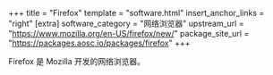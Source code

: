 +++
title = "Firefox"
template = "software.html"
insert_anchor_links = "right"
[extra]
software_category = "网络浏览器"
upstream_url = "https://www.mozilla.org/en-US/firefox/new/"
package_site_url = "https://packages.aosc.io/packages/firefox"
+++

Firefox 是 Mozilla 开发的网络浏览器。
